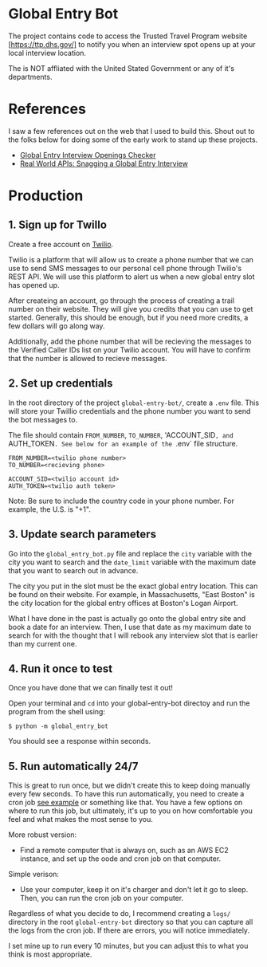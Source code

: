 # Global Entry Bot

The project contains code to access the Trusted Travel Program website [https://ttp.dhs.gov/] to notify you when an interview spot opens up at your local interview location.

The is NOT affliated with the United Stated Government or any of it's departments.

# References

I saw a few references out on the web that I used to build this. Shout out to the folks below for doing some of the early work to stand up these projects.

- [Global Entry Interview Openings Checker](https://github.com/mvexel/next_global_entry)
- [Real World APIs: Snagging a Global Entry Interview](https://packetlife.net/blog/2019/aug/7/apis-real-life-snagging-global-entry-interview/)

# Production

## 1. Sign up for Twillo
Create a free account on [Twilio](https://www.twilio.com/). 

Twilio is a platform that will allow us to create a phone number that we can use to send SMS messages to our personal cell phone through Twilio's REST API. We will use this platform to alert us when a new global entry slot has opened up.

After createing an account, go through the process of creating a trail number on their website. They will give you credits that you can use to get started. Generally, this should be enough, but if you need more credits, a few dollars will go along way.

Additionally, add the phone number that will be recieving the messages to the Verified Caller IDs list on your Twilio account. You will have to confirm that the number is allowed to recieve messages.

## 2. Set up credentials
In the root directory of the project `global-entry-bot/`, create a `.env` file. This will store your Twillio credentials and the phone number you want to send the bot messages to.

The file should contain `FROM_NUMBER`, `TO_NUMBER`, 'ACCOUNT_SID`, and `AUTH_TOKEN`. See below for an example of the `.env` file structure.

```
FROM_NUMBER=<twilio phone number>
TO_NUMBER=<recieving phone>

ACCOUNT_SID=<twilio account id>
AUTH_TOKEN=<twilio auth token>
```

Note: Be sure to include the country code in your phone number. For example, the U.S. is "+1".

## 3. Update search parameters

Go into the `global_entry_bot.py` file and replace the `city` variable with the city you want to search and the `date_limit` variable with the maximum date that you want to search out in advance.

The city you put in the slot must be the exact global entry location. This can be found on their website. For example, in Massachusetts, "East Boston" is the city location for the global entry offices at Boston's Logan Airport.

What I have done in the past is actually go onto the global entry site and book a date for an interview. Then, I use that date as my maximum date to search for with the thought that I will rebook any interview slot that is earlier than my current one.

## 4. Run it once to test

Once you have done that we can finally test it out!

Open your terminal and `cd` into your global-entry-bot directoy and run the program from the shell using:

```
$ python -m global_entry_bot
```

You should see a response within seconds.

## 5. Run automatically 24/7

This is great to run once, but we didn't create this to keep doing manually every few seconds. To have this run automatically, you need to create a cron job [see example](https://phoenixnap.com/kb/set-up-cron-job-linux) or something like that. You have a few options on where to run this job, but ultimately, it's up to you on how comfortable you feel and what makes the most sense to you.

More robust version: 
- Find a remote computer that is always on, such as an AWS EC2 instance, and set up the oode and cron job on that computer. 

Simple verison:
- Use your computer, keep it on it's charger and don't let it go to sleep. Then, you can run the cron job on your computer.

Regardless of what you decide to do, I recommend creating a `logs/` directory in the root `global-entry-bot` directory so that you can capture all the logs from the cron job. If there are errors, you will notice immediately.

I set mine up to run every 10 minutes, but you can adjust this to what you think is most appropriate.
